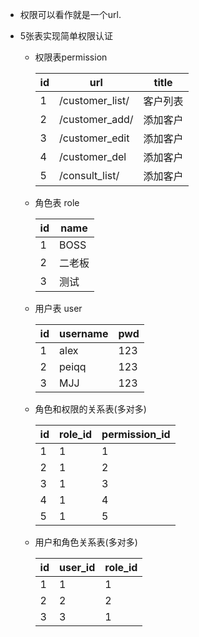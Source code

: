 - 权限可以看作就是一个url.

- 5张表实现简单权限认证

  - 权限表permission

    | id   | url             | title    |
    | ---- | --------------- | -------- |
    | 1    | /customer_list/ | 客户列表 |
    | 2    | /customer_add/  | 添加客户 |
    | 3    | /customer_edit  | 添加客户 |
    | 4    | /customer_del   | 添加客户 |
    | 5    | /consult_list/  | 添加客户 |

  - 角色表 role

    | id   | name   |
    | ---- | ------ |
    | 1    | BOSS   |
    | 2    | 二老板 |
    | 3    | 测试   |

  - 用户表 user

    | id   | username | pwd  |
    | ---- | -------- | ---- |
    | 1    | alex     | 123  |
    | 2    | peiqq    | 123  |
    | 3    | MJJ      | 123  |

  - 角色和权限的关系表(多对多)

    | id   | role_id | permission_id |
    | ---- | ------- | ------------- |
    | 1    | 1       | 1             |
    | 2    | 1       | 2             |
    | 3    | 1       | 3             |
    | 4    | 1       | 4             |
    | 5    | 1       | 5             |

  - 用户和角色关系表(多对多)

    | id   | user_id | role_id |
    | ---- | ------- | ------- |
    | 1    | 1       | 1       |
    | 2    | 2       | 2       |
    | 3    | 3       | 1       |